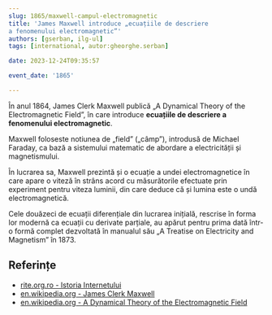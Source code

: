 ```yaml
---
slug: 1865/maxwell-campul-electromagnetic
title: 'James Maxwell introduce „ecuațiile de descriere
a fenomenului electromagnetic”'
authors: [gserban, ilg-ul]
tags: [international, autor:gheorghe.serban]

date: 2023-12-24T09:35:57

event_date: '1865'

---
```


În anul 1864, James Clerk Maxwell publică „A Dynamical Theory of the
Electromagnetic Field”, în care introduce **ecuațiile de descriere
a fenomenului electromagnetic**.

<!-- truncate -->

Maxwell foloseste notiunea de „field” („câmp”), introdusă de
Michael Faraday, ca bază a sistemului matematic de abordare a
electricității și magnetismului.

În lucrarea sa, Maxwell prezintă și o ecuație a undei electromagnetice
în care apare o viteză în strâns acord cu măsurătorile efectuate
prin experiment pentru viteza luminii, din care deduce că și lumina
este o undă electromagnetică.

Cele douăzeci de ecuații diferențiale din lucrarea inițială,
rescrise în forma lor modernă ca ecuații
cu derivate parțiale, au apărut pentru prima dată într-o formă
complet dezvoltată în manualul său „A Treatise on Electricity
and Magnetism” în 1873.

## Referințe

- [rite.org.ro - Istoria Internetului](https://rite.org.ro/istoria-internetului/)
- [en.wikipedia.org - James Clerk Maxwell](https://en.wikipedia.org/wiki/James_Clerk_Maxwell)
- [en.wikipedia.org - A Dynamical Theory of the Electromagnetic Field](https://en.wikipedia.org/wiki/A_Dynamical_Theory_of_the_Electromagnetic_Field)
